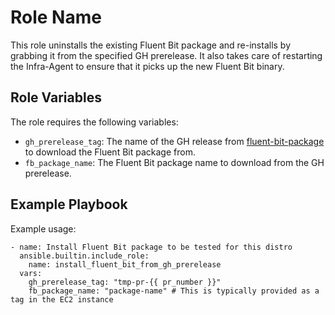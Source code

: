 Role Name
=========

This role uninstalls the existing Fluent Bit package and re-installs by grabbing it from the specified GH prerelease. It
also takes care of restarting the Infra-Agent to ensure that it picks up the new Fluent Bit binary.

Role Variables
--------------

The role requires the following variables:
- `gh_prerelease_tag`: The name of the GH release from [fluent-bit-package](https://github.com/newrelic/fluent-bit-package) to download the Fluent Bit package from.
- `fb_package_name`: The Fluent Bit package name to download from the GH prerelease.


Example Playbook
----------------

Example usage:

    - name: Install Fluent Bit package to be tested for this distro
      ansible.builtin.include_role:
        name: install_fluent_bit_from_gh_prerelease
      vars:
        gh_prerelease_tag: "tmp-pr-{{ pr_number }}"
        fb_package_name: "package-name" # This is typically provided as a tag in the EC2 instance